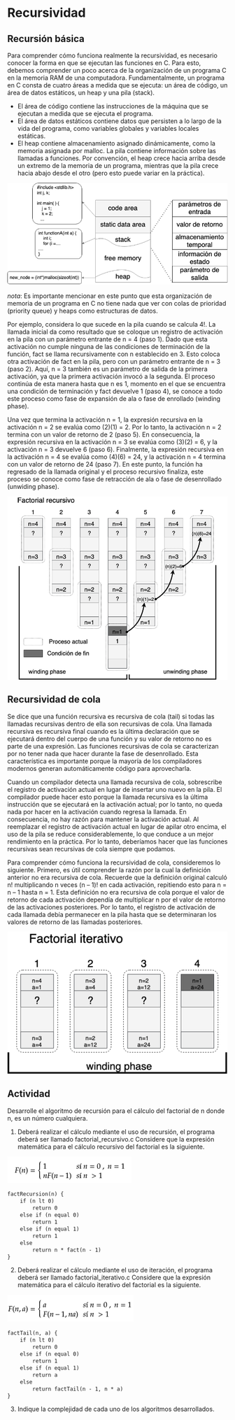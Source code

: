 # Recursividad
## Recursión básica
Para comprender cómo funciona realmente la recursividad, es necesario conocer la forma en que se ejecutan las funciones en C. Para esto, debemos comprender un poco acerca de la organización de un programa C en la memoria RAM de una computadora. Fundamentalmente, un programa en C consta de cuatro áreas a medida que se ejecuta: un área de código, un área de datos estáticos, un heap y una pila (stack).

* El área de código contiene las instrucciones de la máquina que se ejecutan a medida que se ejecuta el programa.
* El área de datos estáticos contiene datos que persisten a lo largo de la vida del programa, como variables globales y variables locales estáticas.
* El heap contiene almacenamiento asignado dinámicamente, como la memoria asignada por malloc. La pila contiene información sobre las llamadas a funciones. Por convención, el heap crece hacia arriba desde un extremo de la memoria de un programa, mientras que la pila crece hacia abajo desde el otro (pero esto puede variar en la práctica).

![diagram0](../../../assets/memory_program.png)

*nota*: Es importante mencionar en este punto que esta organización de memoria de un programa en C no tiene nada que ver con colas de prioridad (priority queue) y heaps como estructuras de datos.

Por ejemplo, considera lo que sucede en la pila cuando se calcula 4!. La llamada inicial da como resultado que se coloque un registro de activación en la pila con un parámetro entrante de n = 4 (paso 1). Dado que esta activación no cumple ninguna de las condiciones de terminación de la función, fact se llama recursivamente con n establecido en 3. Esto coloca otra activación de fact en la pila, pero con un parámetro entrante de n = 3 (paso 2). Aquí, n = 3 también es un parámetro de salida de la primera activación, ya que la primera activación invocó a la segunda. El proceso continúa de esta manera hasta que n es 1, momento en el que se encuentra una condición de terminación y fact devuelve 1 (paso 4), se conoce a todo este proceso como fase de expansión de ala o fase de enrollado (winding phase).

Una vez que termina la activación n = 1, la expresión recursiva en la activación n = 2 se evalúa como (2)(1) = 2. Por lo tanto, la activación n = 2 termina con un valor de retorno de 2 (paso 5). En consecuencia, la expresión recursiva en la activación n = 3 se evalúa como (3)(2) = 6, y la activación n = 3 devuelve 6 (paso 6). Finalmente, la expresión recursiva en la activación n = 4 se evalúa como (4)(6) = 24, y la activación n = 4 termina con un valor de retorno de 24 (paso 7). En este punto, la función ha regresado de la llamada original y el proceso recursivo finaliza, este proceso se conoce como fase de retracción de ala o fase de desenrollado (unwiding phase).

![diagram1](../../../assets/factorial_basic.png)

## Recursividad de cola
Se dice que una función recursiva es recursiva de cola (tail) si todas las llamadas recursivas dentro de ella son recursivas de cola. Una llamada recursiva es recursiva final cuando es la última declaración que se ejecutará dentro del cuerpo de una función y su valor de retorno no es parte de una expresión. Las funciones recursivas de cola se caracterizan por no tener nada que hacer durante la fase de desenrollado. Esta característica es importante porque la mayoría de los compiladores modernos generan automáticamente código para aprovecharla.

Cuando un compilador detecta una llamada recursiva de cola, sobrescribe el registro de activación actual en lugar de insertar uno nuevo en la pila. El compilador puede hacer esto porque la llamada recursiva es la última instrucción que se ejecutará en la activación actual; por lo tanto, no queda nada por hacer en la activación cuando regresa la llamada. En consecuencia, no hay razón para mantener la activación actual. Al reemplazar el registro de activación actual en lugar de apilar otro encima, el uso de la pila se reduce considerablemente, lo que conduce a un mejor rendimiento en la práctica. Por lo tanto, deberíamos hacer que las funciones recursivas sean recursivas de cola siempre que podamos.

Para comprender cómo funciona la recursividad de cola, consideremos lo siguiente. Primero, es útil comprender la razón por la cual la definición anterior no era recursiva de cola. Recuerde que la definición original calculó n! multiplicando n veces (n – 1)! en cada activación, repitiendo esto para n = n – 1 hasta n = 1. Esta definición no era recursiva de cola porque el valor de retorno de cada activación dependía de multiplicar n por el valor de retorno de las activaciones posteriores. Por lo tanto, el registro de activación de cada llamada debía permanecer en la pila hasta que se determinaran los valores de retorno de las llamadas posteriores.

![diagram1](../../../assets/factorial_tail.png)

## Actividad

Desarrolle el algoritmo de recursión para el cálculo del factorial de n donde n, es un número cualquiera.

1. Deberá realizar el cálculo mediante el uso de recursión, el programa deberá ser llamado factorial_recursivo.c
	Considere que la expresión matemática para el cálculo recursivo del factorial es la siguiente.

![diagram2](../../../assets/recursive_factorial.png)

```
factRecursion(n) {
	if (n lt 0)
		return 0
	else if (n equal 0)
		return 1
	else if (n equal 1)
		return 1
	else
		return n * fact(n - 1)
}
```

2. Deberá realizar el cálculo mediante el uso de iteración, el programa deberá ser llamado factorial_iterativo.c
	Considere que la expresión matemática para el cálculo iterativo del factorial es la siguiente.

![diagram3](../../../assets/iterative_factorial.png)
```
factTail(n, a) {
	if (n lt 0)
		return 0
	else if (n equal 0)
		return 1
	else if (n equal 1)
		return a
	else
		return factTail(n - 1, n * a)
}
```

3. Indique la complejidad de cada uno de los algoritmos desarrollados.
